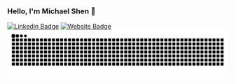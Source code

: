 ### Hello, I'm Michael Shen 👋 
[![Linkedin Badge](https://img.shields.io/badge/-LinkedIn-0e76a8?style=flat-square&logo=Linkedin&logoColor=white)](https://linkedin.com/in/michael-t-shen)
[![Website Badge](https://img.shields.io/badge/Website-3b5998?style=flat-square&logo=google-chrome&logoColor=white)](https://michaeltshen.github.io)
![GitHub Snake Dark](https://github.com/michaeltshen/michaeltshen/blob/output/github-snake-dark.svg?palette=github-dark)
